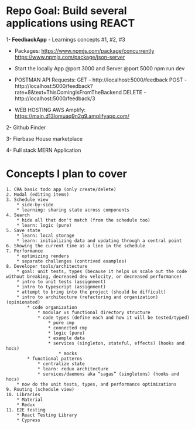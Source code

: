 # Repo Goal: Build several applications using REACT

1- **FeedbackApp** - Learnings concepts #1, #2, #3 

- Packages:
https://www.npmjs.com/package/concurrently 
https://www.npmjs.com/package/json-server

- Start the locally App @port 3000 and Server @port 5000
npm run dev

- POSTMAN API Requests: 
GET - http://localhost:5000/feedback
POST - http://localhost:5000/feedback?rate=8&text=ThisComingIsFromTheBackend
DELETE - http://localhost:5000/feedback/3

- WEB HOSTING AWS Amplify: 
https://main.d13lomuaq9n2g9.amplifyapp.com/




2- Github Finder

3- Fierbase House marketplace

4- Full stack MERN Application


# Concepts I plan to cover

    1. CRA basic todo app (only create/delete)
    2. Modal (editing items)
    3. Schedule view
        * side-by-side
        * learning: sharing state across components
    4. Search
        * hide all that don't match (from the schedule too)
        * learn: logic (pure)
    5. Save state
        * learn: local storage
        * learn: initializing data and updating through a central point
    6. Showing the current time as a line in the schedule
    7. Performance
        * optimizing renders
        * separate challenges (contrived examples)
    8. Developer tools/architecture
        * goal: unit tests, types (because it helps us scale out the code without breaking, decreased dev velocity, or decreased performance)
        * intro to unit tests (assignment)
        * intro to typescript (assignment)
        * attempt to bring into the project (should be difficult)
        * intro to architecture (refactoring and organization) (opinionated)
            * code organization
                * modular vs functional directory structure
                * code types (define each and how it will be tested/typed)
                    * pure cmp
                    * connected cmp
                    * logic (pure)
                    * example data
                    * services (singleton, stateful, effects) (hooks and hocs)
                        * mocks
            * functional patterns
                * centralize state
                * learn: redux architecture
                * services/daemons aka “sagas” (singletons) (hooks and hocs)
        * now do the unit tests, types, and performance optimizations
    9. Routing (schedule view)
    10. Libraries
        * Material
        * Redux
    11. E2E testing
        * React Testing Library
        * Cypress
